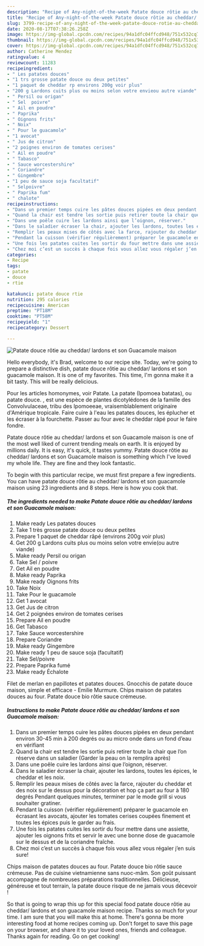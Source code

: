 ```yaml
---
description: "Recipe of Any-night-of-the-week Patate douce rôtie au cheddar/ lardons et son Guacamole maison"
title: "Recipe of Any-night-of-the-week Patate douce rôtie au cheddar/ lardons et son Guacamole maison"
slug: 3799-recipe-of-any-night-of-the-week-patate-douce-rotie-au-cheddar-lardons-et-son-guacamole-maison
date: 2020-08-17T07:38:26.258Z
image: https://img-global.cpcdn.com/recipes/94a1dfc04ffcd948/751x532cq70/patate-douce-rotie-au-cheddar-lardons-et-son-guacamole-maison-photo-principale-de-la-recette.jpg
thumbnail: https://img-global.cpcdn.com/recipes/94a1dfc04ffcd948/751x532cq70/patate-douce-rotie-au-cheddar-lardons-et-son-guacamole-maison-photo-principale-de-la-recette.jpg
cover: https://img-global.cpcdn.com/recipes/94a1dfc04ffcd948/751x532cq70/patate-douce-rotie-au-cheddar-lardons-et-son-guacamole-maison-photo-principale-de-la-recette.jpg
author: Catherine Mendez
ratingvalue: 4
reviewcount: 11283
recipeingredient:
- " Les patates douces"
- "1 trs grosse patate douce ou deux petites"
- "1 paquet de cheddar rp environs 200g voir plus"
- "200 g Lardons cuits plus ou moins selon votre envieou autre viande"
- " Persil ou origan"
- " Sel  poivre"
- " Ail en poudre"
- " Paprika"
- " Oignons frits"
- " Noix"
- " Pour le guacamole"
- "1 avocat"
- " Jus de citron"
- "2 poignes environ de tomates cerises"
- " Ail en poudre"
- " Tabasco"
- " Sauce worcestershire"
- " Coriandre"
- " Gingembre"
- "1 peu de sauce soja facultatif"
- " Selpoivre"
- " Paprika fum"
- " chalote"
recipeinstructions:
- "Dans un premier temps cuire les pâtes douces pipées en deux pendant environ 30-45 min à 200 degrés ou au micro onde dans un fond d’eau en vérifiant"
- "Quand la chair est tendre les sortie puis retirer toute la chair que l’on réserve dans un saladier (Garder la peau on la remplira après)"
- "Dans une poêle cuire les lardons ainsi que l’oignon, réserver."
- "Dans le saladier écraser la chair, ajouter les lardons, toutes les épices, le cheddar et les noix."
- "Remplir les peaux mises de côtés avec la farce, rajouter du cheddar et des noix sur le dessus pour la décoration et hop ça part au four à 180 degrés Pendant quelques minutes, terminer par le mode grill si vous souhaiter gratiner."
- "Pendant la cuisson (vérifier régulièrement) préparer le guacamole en écrasant les avocats, ajouter les tomates cerises coupées finement et toutes les épices puis le garder au frais."
- "Une fois les patates cuites les sortir du four mettre dans une assiette, ajouter les oignons frits et servir le avec une bonne dose de guacamole sur le dessus et de la coriandre fraîche."
- "Chez moi c’est un succès à chaque fois vous allez vous régaler j’en suis sure!"
categories:
- Recipe
tags:
- patate
- douce
- rtie

katakunci: patate douce rtie 
nutrition: 295 calories
recipecuisine: American
preptime: "PT18M"
cooktime: "PT58M"
recipeyield: "1"
recipecategory: Dessert

---
```



![Patate douce rôtie au cheddar/ lardons et son Guacamole maison](https://img-global.cpcdn.com/recipes/94a1dfc04ffcd948/751x532cq70/patate-douce-rotie-au-cheddar-lardons-et-son-guacamole-maison-photo-principale-de-la-recette.jpg)

Hello everybody, it's Brad, welcome to our recipe site. Today, we're going to prepare a distinctive dish, patate douce rôtie au cheddar/ lardons et son guacamole maison. It is one of my favorites. This time, I'm gonna make it a bit tasty. This will be really delicious.

Pour les articles homonymes, voir Patate. La patate (Ipomoea batatas), ou patate douce. , est une espèce de plantes dicotylédones de la famille des Convolvulaceae, tribu des Ipomoeeae, vraisemblablement originaire d&#39;Amérique tropicale. Faire cuire à l&#39;eau les patates douces, les éplucher et les écraser à la fourchette. Passer au four avec le cheddar râpé pour le faire fondre.

Patate douce rôtie au cheddar/ lardons et son Guacamole maison is one of the most well liked of current trending meals on earth. It is enjoyed by millions daily. It is easy, it's quick, it tastes yummy. Patate douce rôtie au cheddar/ lardons et son Guacamole maison is something which I've loved my whole life. They are fine and they look fantastic.


To begin with this particular recipe, we must first prepare a few ingredients. You can have patate douce rôtie au cheddar/ lardons et son guacamole maison using 23 ingredients and 8 steps. Here is how you cook that.

<!--inarticleads1-->

##### The ingredients needed to make Patate douce rôtie au cheddar/ lardons et son Guacamole maison:

1. Make ready  Les patates douces
1. Take 1 très grosse patate douce ou deux petites
1. Prepare 1 paquet de cheddar râpé (environs 200g voir plus)
1. Get 200 g Lardons cuits plus ou moins selon votre envie(ou autre viande)
1. Make ready  Persil ou origan
1. Take  Sel / poivre
1. Get  Ail en poudre
1. Make ready  Paprika
1. Make ready  Oignons frits
1. Take  Noix
1. Take  Pour le guacamole
1. Get 1 avocat
1. Get  Jus de citron
1. Get 2 poignées environ de tomates cerises
1. Prepare  Ail en poudre
1. Get  Tabasco
1. Take  Sauce worcestershire
1. Prepare  Coriandre
1. Make ready  Gingembre
1. Make ready 1 peu de sauce soja (facultatif)
1. Take  Sel/poivre
1. Prepare  Paprika fumé
1. Make ready  Échalote


Filet de merlan en papillotes et patates douces. Gnocchis de patate douce maison, simple et efficace - Emilie Murmure. Chips maison de patates douces au four. Patate douce bio rôtie sauce crémeuse. 

<!--inarticleads2-->

##### Instructions to make Patate douce rôtie au cheddar/ lardons et son Guacamole maison:

1. Dans un premier temps cuire les pâtes douces pipées en deux pendant environ 30-45 min à 200 degrés ou au micro onde dans un fond d’eau en vérifiant
1. Quand la chair est tendre les sortie puis retirer toute la chair que l’on réserve dans un saladier (Garder la peau on la remplira après)
1. Dans une poêle cuire les lardons ainsi que l’oignon, réserver.
1. Dans le saladier écraser la chair, ajouter les lardons, toutes les épices, le cheddar et les noix.
1. Remplir les peaux mises de côtés avec la farce, rajouter du cheddar et des noix sur le dessus pour la décoration et hop ça part au four à 180 degrés Pendant quelques minutes, terminer par le mode grill si vous souhaiter gratiner.
1. Pendant la cuisson (vérifier régulièrement) préparer le guacamole en écrasant les avocats, ajouter les tomates cerises coupées finement et toutes les épices puis le garder au frais.
1. Une fois les patates cuites les sortir du four mettre dans une assiette, ajouter les oignons frits et servir le avec une bonne dose de guacamole sur le dessus et de la coriandre fraîche.
1. Chez moi c’est un succès à chaque fois vous allez vous régaler j’en suis sure!


Chips maison de patates douces au four. Patate douce bio rôtie sauce crémeuse. Pas de cuisine vietnamienne sans nuoc-mâm. Son goût puissant accompagne de nombreuses préparations traditionnelles. Délicieuse, généreuse et tout terrain, la patate douce risque de ne jamais vous décevoir ! 

So that is going to wrap this up for this special food patate douce rôtie au cheddar/ lardons et son guacamole maison recipe. Thanks so much for your time. I am sure that you will make this at home. There's gonna be more interesting food at home recipes coming up. Don't forget to save this page on your browser, and share it to your loved ones, friends and colleague. Thanks again for reading. Go on get cooking!
